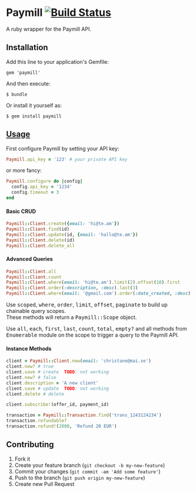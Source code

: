 # Paymill [![Build Status](https://secure.travis-ci.org/max-power/paymill-ruby.png)](http://travis-ci.org/dkd/paymill-ruby)

A ruby wrapper for the Paymill API.

## Installation

Add this line to your application's Gemfile:

    gem 'paymill'

And then execute:

    $ bundle

Or install it yourself as:

    $ gem install paymill

## [Usage](https://github.com/max-power/paymill-ruby/wiki)

First configure Paymill by setting your API key:

```ruby    
Paymill.api_key = '123' # your private API key
```

or more fancy:
    
```ruby
Paymill.configure do |config|
  config.api_key = '1234'
  config.timeout = 3
end
```

#### Basic CRUD

```ruby
Paymill::Client.create({email: 'hi@te.am'})
Paymill::Client.find(id)
Paymill::Client.update(id, {email: 'hallo@te.am'})
Paymill::Client.delete(id)
Paymill::Client.delete_all
```

#### Advanced Queries 

```ruby
Paymill::Client.all
Paymill::Client.count
Paymill::Client.where(email: 'hi@te.am').limit(2).offset(10).first
Paymill::Client.order(:description, :desc).last(3)
Paymill::Client.where(email: '@gmail.com').order(:date_created, :desc).delete_all
```

Use <tt>scoped</tt>, <tt>where</tt>, <tt>order</tt>, <tt>limit</tt>, <tt>offset</tt>, <tt>paginate</tt> 
to build up chainable query scopes.  
These methods will return a <tt>Paymill::Scope</tt> object.

Use <tt>all</tt>, <tt>each</tt>, <tt>first</tt>, <tt>last</tt>, <tt>count</tt>, <tt>total</tt>, <tt>empty?</tt>
and all methods from <tt>Enumerable</tt> module on the scope to trigger a query to the Paymill API.

#### Instance Methods

```ruby
client = Paymill::Client.new(email: 'christane@mai.se')
client.new? # true
client.save # create  TODO: not working
client.new? # false
client.description = 'A new client'
client.save # update  TODO: not working
client.delete # delete

client.subscribe!(offer_id, payment_id)
```

```ruby
transaction = Paymill::Transaction.find('trans_1243124234')
transaction.refundable?
transaction.refund!(2000, 'Refund 20 EUR')
```

## Contributing

1. Fork it
2. Create your feature branch (`git checkout -b my-new-feature`)
3. Commit your changes (`git commit -am 'Add some feature'`)
4. Push to the branch (`git push origin my-new-feature`)
5. Create new Pull Request
